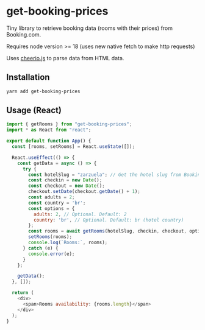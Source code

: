 # get-booking-prices

Tiny library to retrieve booking data (rooms with their prices) from Booking.com.

Requires node version >= 18 (uses new native fetch to make http requests)

Uses [cheerio.js](https://cheerio.js.org/) to parse data from HTML data.

## Installation

```sh
yarn add get-booking-prices
```

## Usage (React)

```js
import { getRooms } from "get-booking-prices";
import * as React from "react";

export default function App() {
  const [rooms, setRooms] = React.useState([]);

  React.useEffect(() => {
    const getData = async () => {
      try {
        const hotelSlug = "zarzuela"; // Get the hotel slug from Booking.com url details page
        const checkin = new Date();
        const checkout = new Date();
        checkout.setDate(checkout.getDate() + 1);
        const adults = 2;
        const country = 'br';
        const options = { 
          adults: 2, // Optional. Default: 2
          country: 'br', // Optional. Default: br (hotel country)
        };
        const rooms = await getRooms(hotelSlug, checkin, checkout, options);
        setRooms(rooms);
        console.log(`Rooms:`, rooms);
      } catch (e) {
        console.error(e);
      }
    };

    getData();
  }, []);

  return (
    <div>
      <span>Rooms availability: {rooms.length}</span>
    </div>
  );
}

```
